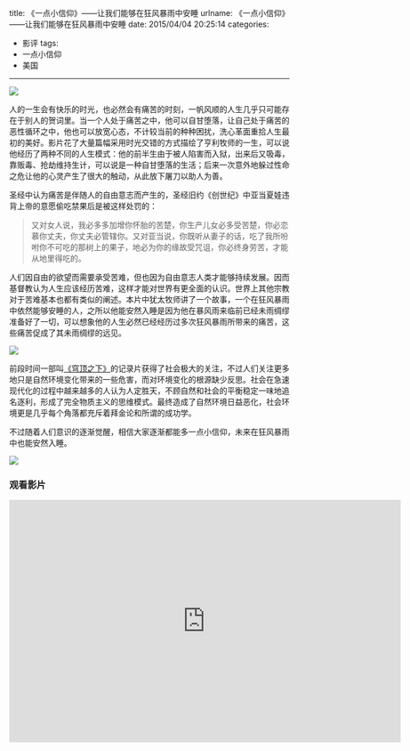 title: 《一点小信仰》——让我们能够在狂风暴雨中安睡
urlname: 《一点小信仰》——让我们能够在狂风暴雨中安睡
date: 2015/04/04 20:25:14
categories:
- 影评
tags:
- 一点小信仰
- 美国

---
![](https://image.covertness.cn/yidianxiaoxinyang_4714816028665.jpg)

<!-- more -->

人的一生会有快乐的时光，也必然会有痛苦的时刻，一帆风顺的人生几乎只可能存在于别人的贺词里。当一个人处于痛苦之中，他可以自甘堕落，让自己处于痛苦的恶性循环之中，他也可以放宽心态，不计较当前的种种困扰，洗心革面重拾人生最初的美好。影片花了大量篇幅采用时光交错的方式描绘了亨利牧师的一生，可以说他经历了两种不同的人生模式：他的前半生由于被人陷害而入狱，出来后又吸毒，靠贩毒、抢劫维持生计，可以说是一种自甘堕落的生活；后来一次意外地躲过性命之危让他的心灵产生了很大的触动，从此放下屠刀以助人为善。

圣经中认为痛苦是伴随人的自由意志而产生的，圣经旧约《创世纪》中亚当夏娃违背上帝的意愿偷吃禁果后是被这样处罚的：
> 又对女人说，我必多多加增你怀胎的苦楚，你生产儿女必多受苦楚，你必恋慕你丈夫，你丈夫必管辖你。又对亚当说，你既听从妻子的话，吃了我所吩咐你不可吃的那树上的果子，地必为你的缘故受咒诅，你必终身劳苦，才能从地里得吃的。

人们因自由的欲望而需要承受苦难，但也因为自由意志人类才能够持续发展。因而基督教认为人生应该经历苦难，这样才能对世界有更全面的认识。世界上其他宗教对于苦难基本也都有类似的阐述。本片中犹太牧师讲了一个故事，一个在狂风暴雨中依然能够安睡的人，之所以他能安然入睡是因为他在暴风雨来临前已经未雨绸缪准备好了一切，可以想象他的人生必然已经经历过多次狂风暴雨所带来的痛苦，这些痛苦促成了其未雨绸缪的远见。

![](https://image.covertness.cn/yidianxiaoxinyang_17870980201206060020472070368333150_009.jpg)

前段时间一部叫[《穹顶之下》](https://www.youtube.com/watch?v=xbK4KeD2ajI)的记录片获得了社会极大的关注，不过人们关注更多地只是自然环境变化带来的一些危害，而对环境变化的根源缺少反思。社会在急速现代化的过程中越来越多的人认为人定胜天，不顾自然和社会的平衡稳定一味地追名逐利，形成了完全物质主义的思维模式。最终造成了自然环境日益恶化，社会环境更是几乎每个角落都充斥着拜金论和所谓的成功学。

不过随着人们意识的逐渐觉醒，相信大家逐渐都能多一点小信仰，未来在狂风暴雨中也能安然入睡。

![](https://image.covertness.cn/yidianxiaoxinyang_p1684065790.jpg)

### 观看影片
<iframe style="width:704px;height:436px;" src="https://ssl.acfun.tv/block-player-homura.html#vid=2057176;from=http://www.acfun.tv" id="ACFlashPlayer-re" frameborder="0"></iframe>

